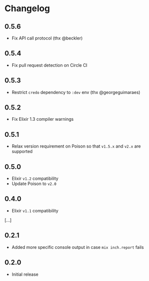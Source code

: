 # Changelog

## 0.5.6

- Fix API call protocol (thx @beckler)

## 0.5.4

- Fix pull request detection on Circle CI

## 0.5.3

- Restrict `credo` dependency to `:dev` env (thx @georgeguimaraes)

## 0.5.2

- Fix Elixir 1.3 compiler warnings

## 0.5.1

- Relax version requirement on Poison so that `v1.5.x` and `v2.x` are supported

## 0.5.0

- Elixir `v1.2` compatibility
- Update Poison to `v2.0`

## 0.4.0

- Elixir `v1.1` compatibility

[...]

## 0.2.1

- Added more specific console output in case `mix inch.report` fails

## 0.2.0

- Initial release
